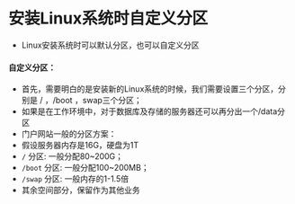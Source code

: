 # 安装Linux系统时自定义分区
- Linux安装系统时可以默认分区，也可以自定义分区

#### 自定义分区：
- 首先，需要明白的是安装新的Linux系统的时候，我们需要设置三个分区，分别是 / ，/boot ，swap三个分区；
- 如果是在工作环境中，对于数据库及存储的服务器还可以再分出一个/data分区
- 门户网站一般的分区方案：
- 假设服务器内存是16G，硬盘为1T
- `/` 分区: 一般分配80~200G；
- `/boot` 分区: 一般分配100~200MB；
- `/swap` 分区: 一般内存的1-1.5倍
- 其余空间部分，保留作为其他业务
